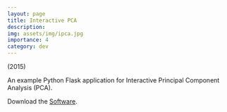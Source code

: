 ```yaml
---
layout: page
title: Interactive PCA
description: 
img: assets/img/ipca.jpg
importance: 4
category: dev
---
```


(2015)

An example Python Flask application for Interactive Principal Component Analysis (PCA).

Download the [Software](#).